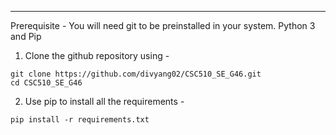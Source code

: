 ---
Prerequisite -
You will need git to be preinstalled in your system.
Python 3 and Pip

1. Clone the github repository using -
```
git clone https://github.com/divyang02/CSC510_SE_G46.git
cd CSC510_SE_G46
```

2. Use pip to install all the requirements -
```
pip install -r requirements.txt
```
